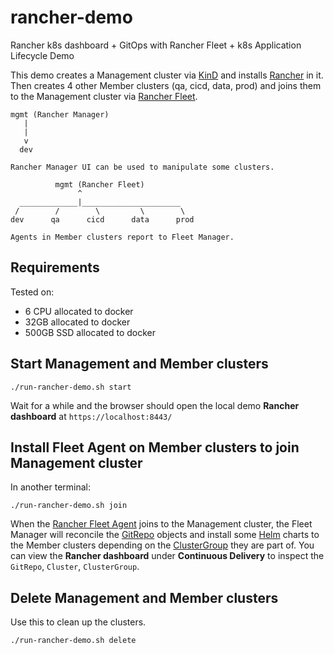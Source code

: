 # rancher-demo

Rancher k8s dashboard + GitOps with Rancher Fleet + k8s Application Lifecycle Demo

This demo creates a Management cluster via [KinD](https://kind.sigs.k8s.io/) and installs [Rancher](https://ranchermanager.docs.rancher.com/) in it.
Then creates 4 other Member clusters (qa, cicd, data, prod) and joins them to the Management cluster via [Rancher Fleet](https://fleet.rancher.io/).

```text
mgmt (Rancher Manager)
   |
   |
   v
  dev

Rancher Manager UI can be used to manipulate some clusters.
```

```text
          mgmt (Rancher Fleet)
               ^
  _____________|______________________
 /        /        \         \        \
dev      qa      cicd      data      prod

Agents in Member clusters report to Fleet Manager.
```

## Requirements

Tested on:

- 6 CPU allocated to docker
- 32GB allocated to docker
- 500GB SSD allocated to docker

## Start Management and Member clusters

```shell
./run-rancher-demo.sh start
```

Wait for a while and the browser should open the local demo **Rancher dashboard** at `https://localhost:8443/`

## Install Fleet Agent on Member clusters to join Management cluster

In another terminal:

```shell
./run-rancher-demo.sh join
```

When the [Rancher Fleet Agent](https://fleet.rancher.io/agent-initiated) joins to the Management cluster, the Fleet Manager will reconcile the [GitRepo](https://fleet.rancher.io/gitrepo-add) objects and install some [Helm](https://helm.sh/) charts to the Member clusters depending on the [ClusterGroup](https://fleet.rancher.io/cluster-group) they are part of. You can view the **Rancher dashboard** under **Continuous Delivery** to inspect the `GitRepo`, `Cluster`, `ClusterGroup`.

## Delete Management and Member clusters

Use this to clean up the clusters.

```shell
./run-rancher-demo.sh delete
```
